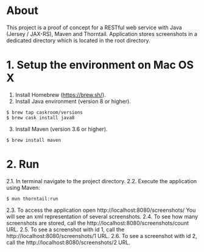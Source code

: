# About
This project is a proof of concept for a RESTful web service with Java (Jersey / JAX-RS), Maven and Thorntail.
Application stores screenshots in a dedicated directory which is located in the root directory.

# 1. Setup the environment on Mac OS X

1. Install Homebrew (https://brew.sh/).
2. Install Java environment (version 8 or higher).
  ```
  $ brew tap caskroom/versions
  $ brew cask install java8
  ```
3. Install Maven (version 3.6 or higher).
  ```
  $ brew install maven
  ```

# 2. Run

2.1. In terminal navigate to the project directory.
2.2. Execute the application using Maven:
  ```
  $ mvn thorntail:run
  ```
2.3. To access the application open http://localhost:8080/screenshots/
    You will see an xml representation of several screenshots.
2.4. To see how many screenshots are stored, call the http://localhost:8080/screenshots/count URL.
2.5. To see a screenshot with id 1, call the http://localhost:8080/screenshots/1 URL.
2.6. To see a screenshot with id 2, call the http://localhost:8080/screenshots/2 URL.
